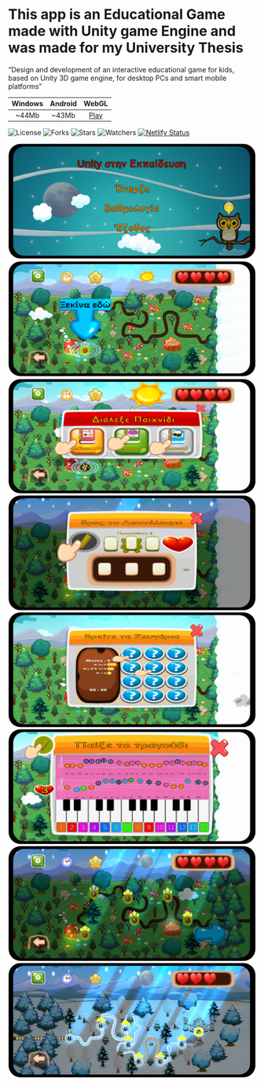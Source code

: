 # This app is an Educational Game made with Unity game Engine and was made for my University Thesis

“Design and development of an interactive educational game for kids, based on Unity 3D game engine,
for desktop PCs and smart mobile platforms”

**Windows** | **Android** | **WebGL**
:--------:  | :--------:  | :--------:
  ~44Mb     |   ~43Mb     |  [Play](https://romposthesis.netlify.app/)

![License](https://img.shields.io/github/license/Rompos/Thesis)
![Forks](https://img.shields.io/github/forks/Rompos/Thesis.svg)
![Stars](https://img.shields.io/github/stars/Rompos/Thesis.svg)
![Watchers](https://img.shields.io/github/watchers/Rompos/Thesis.svg)
[![Netlify Status](https://api.netlify.com/api/v1/badges/14046616-13c6-431a-be71-ee0e70cad899/deploy-status)](https://app.netlify.com/sites/romposthesis/deploys)

![Intro](Images/Intro.png)
![FirstLevel](Images/FirstLevel.png)
![MiniGames](Images/mini_games.png)
![Math](Images/maths.png)
![Memory](Images/memory.png)
![Music](Images/music.png)
![NightLevel1](Images/night.png)
![NightLevel2](Images/night2.png)

